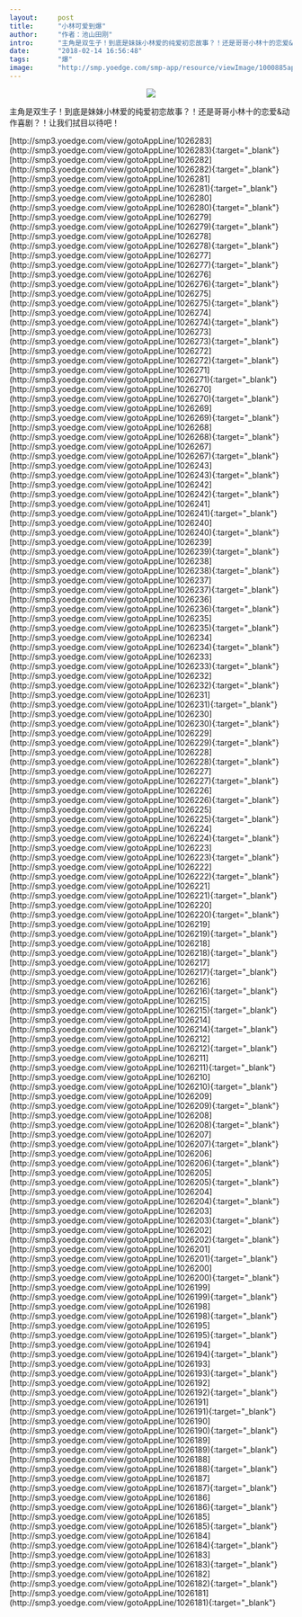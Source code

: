 ```yaml
---
layout:     post
title:      "小林可爱到爆"
author:     "作者：池山田刚"
intro:      "主角是双生子！到底是妹妹小林爱的纯爱初恋故事？！还是哥哥小林十的恋爱&动作喜剧？！让我们拭目以待吧！"
date:       "2018-02-14 16:56:48"
tags:       "爆"
image:      "http://smp.yoedge.com/smp-app/resource/viewImage/1000885appline.png"
---
```

<div style="text-align: center">
<p><img src="http://smp.yoedge.com/smp-app/resource/viewImage/1000885appline.png"/></p>
</div>
<p class="post-meta">
<span>主角是双生子！到底是妹妹小林爱的纯爱初恋故事？！还是哥哥小林十的恋爱&动作喜剧？！让我们拭目以待吧！</span>
</p>
[http://smp3.yoedge.com/view/gotoAppLine/1026283](http://smp3.yoedge.com/view/gotoAppLine/1026283){:target="_blank"}
[http://smp3.yoedge.com/view/gotoAppLine/1026282](http://smp3.yoedge.com/view/gotoAppLine/1026282){:target="_blank"}
[http://smp3.yoedge.com/view/gotoAppLine/1026281](http://smp3.yoedge.com/view/gotoAppLine/1026281){:target="_blank"}
[http://smp3.yoedge.com/view/gotoAppLine/1026280](http://smp3.yoedge.com/view/gotoAppLine/1026280){:target="_blank"}
[http://smp3.yoedge.com/view/gotoAppLine/1026279](http://smp3.yoedge.com/view/gotoAppLine/1026279){:target="_blank"}
[http://smp3.yoedge.com/view/gotoAppLine/1026278](http://smp3.yoedge.com/view/gotoAppLine/1026278){:target="_blank"}
[http://smp3.yoedge.com/view/gotoAppLine/1026277](http://smp3.yoedge.com/view/gotoAppLine/1026277){:target="_blank"}
[http://smp3.yoedge.com/view/gotoAppLine/1026276](http://smp3.yoedge.com/view/gotoAppLine/1026276){:target="_blank"}
[http://smp3.yoedge.com/view/gotoAppLine/1026275](http://smp3.yoedge.com/view/gotoAppLine/1026275){:target="_blank"}
[http://smp3.yoedge.com/view/gotoAppLine/1026274](http://smp3.yoedge.com/view/gotoAppLine/1026274){:target="_blank"}
[http://smp3.yoedge.com/view/gotoAppLine/1026273](http://smp3.yoedge.com/view/gotoAppLine/1026273){:target="_blank"}
[http://smp3.yoedge.com/view/gotoAppLine/1026272](http://smp3.yoedge.com/view/gotoAppLine/1026272){:target="_blank"}
[http://smp3.yoedge.com/view/gotoAppLine/1026271](http://smp3.yoedge.com/view/gotoAppLine/1026271){:target="_blank"}
[http://smp3.yoedge.com/view/gotoAppLine/1026270](http://smp3.yoedge.com/view/gotoAppLine/1026270){:target="_blank"}
[http://smp3.yoedge.com/view/gotoAppLine/1026269](http://smp3.yoedge.com/view/gotoAppLine/1026269){:target="_blank"}
[http://smp3.yoedge.com/view/gotoAppLine/1026268](http://smp3.yoedge.com/view/gotoAppLine/1026268){:target="_blank"}
[http://smp3.yoedge.com/view/gotoAppLine/1026267](http://smp3.yoedge.com/view/gotoAppLine/1026267){:target="_blank"}
[http://smp3.yoedge.com/view/gotoAppLine/1026243](http://smp3.yoedge.com/view/gotoAppLine/1026243){:target="_blank"}
[http://smp3.yoedge.com/view/gotoAppLine/1026242](http://smp3.yoedge.com/view/gotoAppLine/1026242){:target="_blank"}
[http://smp3.yoedge.com/view/gotoAppLine/1026241](http://smp3.yoedge.com/view/gotoAppLine/1026241){:target="_blank"}
[http://smp3.yoedge.com/view/gotoAppLine/1026240](http://smp3.yoedge.com/view/gotoAppLine/1026240){:target="_blank"}
[http://smp3.yoedge.com/view/gotoAppLine/1026239](http://smp3.yoedge.com/view/gotoAppLine/1026239){:target="_blank"}
[http://smp3.yoedge.com/view/gotoAppLine/1026238](http://smp3.yoedge.com/view/gotoAppLine/1026238){:target="_blank"}
[http://smp3.yoedge.com/view/gotoAppLine/1026237](http://smp3.yoedge.com/view/gotoAppLine/1026237){:target="_blank"}
[http://smp3.yoedge.com/view/gotoAppLine/1026236](http://smp3.yoedge.com/view/gotoAppLine/1026236){:target="_blank"}
[http://smp3.yoedge.com/view/gotoAppLine/1026235](http://smp3.yoedge.com/view/gotoAppLine/1026235){:target="_blank"}
[http://smp3.yoedge.com/view/gotoAppLine/1026234](http://smp3.yoedge.com/view/gotoAppLine/1026234){:target="_blank"}
[http://smp3.yoedge.com/view/gotoAppLine/1026233](http://smp3.yoedge.com/view/gotoAppLine/1026233){:target="_blank"}
[http://smp3.yoedge.com/view/gotoAppLine/1026232](http://smp3.yoedge.com/view/gotoAppLine/1026232){:target="_blank"}
[http://smp3.yoedge.com/view/gotoAppLine/1026231](http://smp3.yoedge.com/view/gotoAppLine/1026231){:target="_blank"}
[http://smp3.yoedge.com/view/gotoAppLine/1026230](http://smp3.yoedge.com/view/gotoAppLine/1026230){:target="_blank"}
[http://smp3.yoedge.com/view/gotoAppLine/1026229](http://smp3.yoedge.com/view/gotoAppLine/1026229){:target="_blank"}
[http://smp3.yoedge.com/view/gotoAppLine/1026228](http://smp3.yoedge.com/view/gotoAppLine/1026228){:target="_blank"}
[http://smp3.yoedge.com/view/gotoAppLine/1026227](http://smp3.yoedge.com/view/gotoAppLine/1026227){:target="_blank"}
[http://smp3.yoedge.com/view/gotoAppLine/1026226](http://smp3.yoedge.com/view/gotoAppLine/1026226){:target="_blank"}
[http://smp3.yoedge.com/view/gotoAppLine/1026225](http://smp3.yoedge.com/view/gotoAppLine/1026225){:target="_blank"}
[http://smp3.yoedge.com/view/gotoAppLine/1026224](http://smp3.yoedge.com/view/gotoAppLine/1026224){:target="_blank"}
[http://smp3.yoedge.com/view/gotoAppLine/1026223](http://smp3.yoedge.com/view/gotoAppLine/1026223){:target="_blank"}
[http://smp3.yoedge.com/view/gotoAppLine/1026222](http://smp3.yoedge.com/view/gotoAppLine/1026222){:target="_blank"}
[http://smp3.yoedge.com/view/gotoAppLine/1026221](http://smp3.yoedge.com/view/gotoAppLine/1026221){:target="_blank"}
[http://smp3.yoedge.com/view/gotoAppLine/1026220](http://smp3.yoedge.com/view/gotoAppLine/1026220){:target="_blank"}
[http://smp3.yoedge.com/view/gotoAppLine/1026219](http://smp3.yoedge.com/view/gotoAppLine/1026219){:target="_blank"}
[http://smp3.yoedge.com/view/gotoAppLine/1026218](http://smp3.yoedge.com/view/gotoAppLine/1026218){:target="_blank"}
[http://smp3.yoedge.com/view/gotoAppLine/1026217](http://smp3.yoedge.com/view/gotoAppLine/1026217){:target="_blank"}
[http://smp3.yoedge.com/view/gotoAppLine/1026216](http://smp3.yoedge.com/view/gotoAppLine/1026216){:target="_blank"}
[http://smp3.yoedge.com/view/gotoAppLine/1026215](http://smp3.yoedge.com/view/gotoAppLine/1026215){:target="_blank"}
[http://smp3.yoedge.com/view/gotoAppLine/1026214](http://smp3.yoedge.com/view/gotoAppLine/1026214){:target="_blank"}
[http://smp3.yoedge.com/view/gotoAppLine/1026212](http://smp3.yoedge.com/view/gotoAppLine/1026212){:target="_blank"}
[http://smp3.yoedge.com/view/gotoAppLine/1026211](http://smp3.yoedge.com/view/gotoAppLine/1026211){:target="_blank"}
[http://smp3.yoedge.com/view/gotoAppLine/1026210](http://smp3.yoedge.com/view/gotoAppLine/1026210){:target="_blank"}
[http://smp3.yoedge.com/view/gotoAppLine/1026209](http://smp3.yoedge.com/view/gotoAppLine/1026209){:target="_blank"}
[http://smp3.yoedge.com/view/gotoAppLine/1026208](http://smp3.yoedge.com/view/gotoAppLine/1026208){:target="_blank"}
[http://smp3.yoedge.com/view/gotoAppLine/1026207](http://smp3.yoedge.com/view/gotoAppLine/1026207){:target="_blank"}
[http://smp3.yoedge.com/view/gotoAppLine/1026206](http://smp3.yoedge.com/view/gotoAppLine/1026206){:target="_blank"}
[http://smp3.yoedge.com/view/gotoAppLine/1026205](http://smp3.yoedge.com/view/gotoAppLine/1026205){:target="_blank"}
[http://smp3.yoedge.com/view/gotoAppLine/1026204](http://smp3.yoedge.com/view/gotoAppLine/1026204){:target="_blank"}
[http://smp3.yoedge.com/view/gotoAppLine/1026203](http://smp3.yoedge.com/view/gotoAppLine/1026203){:target="_blank"}
[http://smp3.yoedge.com/view/gotoAppLine/1026202](http://smp3.yoedge.com/view/gotoAppLine/1026202){:target="_blank"}
[http://smp3.yoedge.com/view/gotoAppLine/1026201](http://smp3.yoedge.com/view/gotoAppLine/1026201){:target="_blank"}
[http://smp3.yoedge.com/view/gotoAppLine/1026200](http://smp3.yoedge.com/view/gotoAppLine/1026200){:target="_blank"}
[http://smp3.yoedge.com/view/gotoAppLine/1026199](http://smp3.yoedge.com/view/gotoAppLine/1026199){:target="_blank"}
[http://smp3.yoedge.com/view/gotoAppLine/1026198](http://smp3.yoedge.com/view/gotoAppLine/1026198){:target="_blank"}
[http://smp3.yoedge.com/view/gotoAppLine/1026195](http://smp3.yoedge.com/view/gotoAppLine/1026195){:target="_blank"}
[http://smp3.yoedge.com/view/gotoAppLine/1026194](http://smp3.yoedge.com/view/gotoAppLine/1026194){:target="_blank"}
[http://smp3.yoedge.com/view/gotoAppLine/1026193](http://smp3.yoedge.com/view/gotoAppLine/1026193){:target="_blank"}
[http://smp3.yoedge.com/view/gotoAppLine/1026192](http://smp3.yoedge.com/view/gotoAppLine/1026192){:target="_blank"}
[http://smp3.yoedge.com/view/gotoAppLine/1026191](http://smp3.yoedge.com/view/gotoAppLine/1026191){:target="_blank"}
[http://smp3.yoedge.com/view/gotoAppLine/1026190](http://smp3.yoedge.com/view/gotoAppLine/1026190){:target="_blank"}
[http://smp3.yoedge.com/view/gotoAppLine/1026189](http://smp3.yoedge.com/view/gotoAppLine/1026189){:target="_blank"}
[http://smp3.yoedge.com/view/gotoAppLine/1026188](http://smp3.yoedge.com/view/gotoAppLine/1026188){:target="_blank"}
[http://smp3.yoedge.com/view/gotoAppLine/1026187](http://smp3.yoedge.com/view/gotoAppLine/1026187){:target="_blank"}
[http://smp3.yoedge.com/view/gotoAppLine/1026186](http://smp3.yoedge.com/view/gotoAppLine/1026186){:target="_blank"}
[http://smp3.yoedge.com/view/gotoAppLine/1026185](http://smp3.yoedge.com/view/gotoAppLine/1026185){:target="_blank"}
[http://smp3.yoedge.com/view/gotoAppLine/1026184](http://smp3.yoedge.com/view/gotoAppLine/1026184){:target="_blank"}
[http://smp3.yoedge.com/view/gotoAppLine/1026183](http://smp3.yoedge.com/view/gotoAppLine/1026183){:target="_blank"}
[http://smp3.yoedge.com/view/gotoAppLine/1026182](http://smp3.yoedge.com/view/gotoAppLine/1026182){:target="_blank"}
[http://smp3.yoedge.com/view/gotoAppLine/1026181](http://smp3.yoedge.com/view/gotoAppLine/1026181){:target="_blank"}


